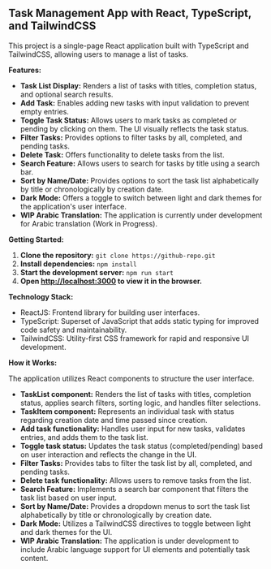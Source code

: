 ## Task Management App with React, TypeScript, and TailwindCSS

This project is a single-page React application built with TypeScript and TailwindCSS, allowing users to manage a list of tasks.

**Features:**

- **Task List Display:** Renders a list of tasks with titles, completion status, and optional search results.
- **Add Task:** Enables adding new tasks with input validation to prevent empty entries.
- **Toggle Task Status:** Allows users to mark tasks as completed or pending by clicking on them. The UI visually reflects the task status.
- **Filter Tasks:** Provides options to filter tasks by all, completed, and pending tasks.
- **Delete Task:** Offers functionality to delete tasks from the list.
- **Search Feature:** Allows users to search for tasks by title using a search bar.
- **Sort by Name/Date:** Provides options to sort the task list alphabetically by title or chronologically by creation date.
- **Dark Mode:** Offers a toggle to switch between light and dark themes for the application's user interface.
- **WIP Arabic Translation:** The application is currently under development for Arabic translation (Work in Progress).

**Getting Started:**

1. **Clone the repository:** `git clone https://github-repo.git`
2. **Install dependencies:** `npm install`
3. **Start the development server:** `npm run start`
4. **Open [http://localhost:3000](http://localhost:3000) to view it in the browser.**

**Technology Stack:**

- ReactJS: Frontend library for building user interfaces.
- TypeScript: Superset of JavaScript that adds static typing for improved code safety and maintainability.
- TailwindCSS: Utility-first CSS framework for rapid and responsive UI development.

**How it Works:**

The application utilizes React components to structure the user interface.

- **TaskList component:** Renders the list of tasks with titles, completion status, applies search filters, sorting logic, and handles filter selections.
- **TaskItem component:** Represents an individual task with status regarding creation date and time passed since creation.
- **Add task functionality:** Handles user input for new tasks, validates entries, and adds them to the task list.
- **Toggle task status:** Updates the task status (completed/pending) based on user interaction and reflects the change in the UI.
- **Filter Tasks:** Provides tabs to filter the task list by all, completed, and pending tasks.
- **Delete task functionality:** Allows users to remove tasks from the list.
- **Search Feature:** Implements a search bar component that filters the task list based on user input.
- **Sort by Name/Date:** Provides a dropdown menus to sort the task list alphabetically by title or chronologically by creation date.
- **Dark Mode:** Utilizes a TailwindCSS directives to toggle between light and dark themes for the UI.
- **WIP Arabic Translation:** The application is under development to include Arabic language support for UI elements and potentially task content.

